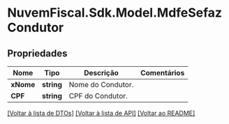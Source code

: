 # NuvemFiscal.Sdk.Model.MdfeSefazCondutor

## Propriedades

Nome | Tipo | Descrição | Comentários
------------ | ------------- | ------------- | -------------
**xNome** | **string** | Nome do Condutor. | 
**CPF** | **string** | CPF do Condutor. | 

[[Voltar à lista de DTOs]](../README.md#documentation-for-models) [[Voltar à lista de API]](../README.md#documentation-for-api-endpoints) [[Voltar ao README]](../README.md)

